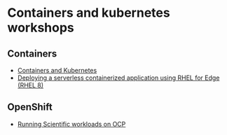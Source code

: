 # Containers and kubernetes workshops

## Containers

* [Containers and Kubernetes](https://github.com/jadebustos/devopslabs)
* [Deploying a serverless containerized application using RHEL for Edge (RHEL 8)](https://github.com/jadebustos/workshop-rhel8-edge)

## OpenShift

* [Running Scientific workloads on OCP](https://github.com/jadebustos/ocp-science)